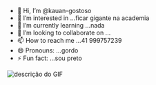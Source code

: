 - 👋 Hi, I’m @kauan-gostoso
- 👀 I’m interested in ...ficar gigante na academia
- 🌱 I’m currently learning ...nada
- 💞️ I’m looking to collaborate on ...
- 📫 How to reach me ...41 999757239
- 😄 Pronouns: ...gordo
- ⚡ Fun fact: ...sou preto

<!---
kauan-gostoso/kauan-gostoso is a ✨ special ✨ repository because its `README.md` (this file) appears on your GitHub profile.
You can click the Preview link to take a look at your changes.
--->

![descrição do GIF](https://tenor.com/pt-BR/view/shrek-neked-dancing-fat-very-green-gif-25505129)
